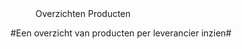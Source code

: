 <properties>
	<page>
		<title>Overzichten</title>
	</page>
	<menu>
		<position>Overzichten Producten
		<title>Introductie</title>
	</menu>
</properties>

#Een overzicht van producten per leverancier inzien#
<description>
